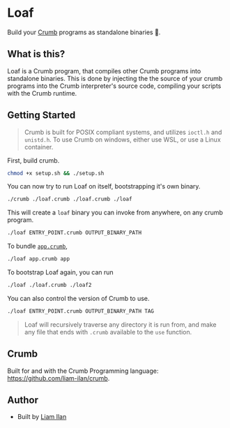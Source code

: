 # Loaf
Build your [Crumb](https://github.com/liam-ilan/crumb) programs as standalone binaries 🍞.

## What is this?
Loaf is a Crumb program, that compiles other Crumb programs into standalone binaries. This is done by injecting the the source of your crumb programs into the Crumb interpreter's source code, compiling your scripts with the Crumb runtime.

## Getting Started
> Crumb is built for POSIX compliant systems, and utilizes `ioctl.h` and `unistd.h`. To use Crumb on windows, either use WSL, or use a Linux container.

First, build crumb.
```bash
chmod +x setup.sh && ./setup.sh
```

You can now try to run Loaf on itself, bootstrapping it's own binary.
```bash
./crumb ./loaf.crumb ./loaf.crumb ./loaf
```

This will create a `loaf` binary you can invoke from anywhere, on any crumb program.
```bash
./loaf ENTRY_POINT.crumb OUTPUT_BINARY_PATH
```

To bundle [`app.crumb`](./app.crumb), 
```bash
./loaf app.crumb app
```

To bootstrap Loaf again, you can run
```bash
./loaf ./loaf.crumb ./loaf2
```

You can also control the version of Crumb to use.
```bash
./loaf ENTRY_POINT.crumb OUTPUT_BINARY_PATH TAG
```

> Loaf will recursively traverse any directory it is run from, and make any file that ends with `.crumb` available to the `use` function.

## Crumb
Built for and with the Crumb Programming language: https://github.com/liam-ilan/crumb.

## Author
- Built by [Liam Ilan](https://www.liamilan.com/)